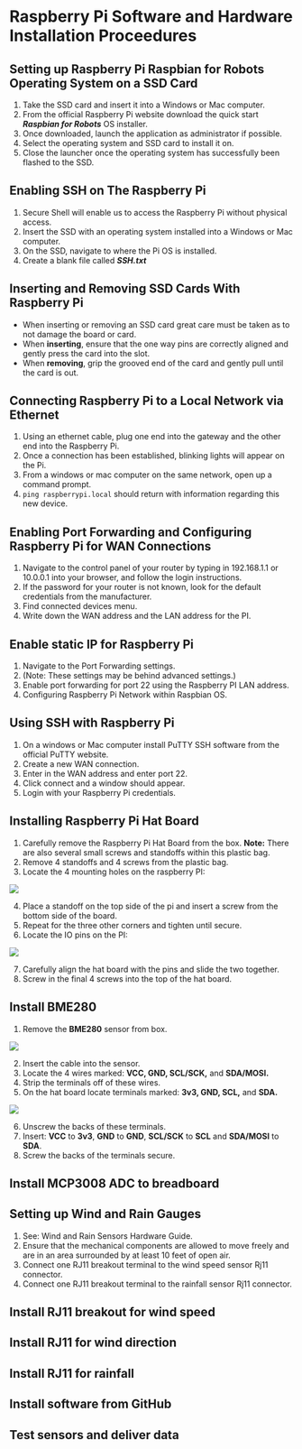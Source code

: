 # Raspberry Pi Software and Hardware Installation Proceedures
## Setting up Raspberry Pi Raspbian for Robots Operating System on a SSD Card
1. Take the SSD card and insert it into a Windows or Mac computer.
2. From the official Raspberry Pi website download the quick start ***Raspbian for Robots*** OS installer.
3. Once downloaded, launch the application as administrator if possible.
4. Select the operating system and SSD card to install it on.
5. Close the launcher once the operating system has successfully been flashed to the SSD.
## Enabling SSH on The Raspberry Pi
1. Secure Shell will enable us to access the Raspberry Pi without physical access.
2. Insert the SSD with an operating system installed into a Windows or Mac computer.
3. On the SSD, navigate to where the Pi OS is installed.
4. Create a blank file called ***SSH.txt***
## Inserting and Removing SSD Cards With Raspberry Pi
- When inserting or removing an SSD card great care must be taken as to not damage the board or card.
- When **inserting**, ensure that the one way pins are correctly aligned and gently press the card into the slot.
- When **removing**, grip the grooved end of the card and gently pull until the card is out.  
## Connecting Raspberry Pi to a Local Network via Ethernet
1. Using an ethernet cable, plug one end into the gateway and the other end into the Raspberry Pi.
2. Once a connection has been established, blinking lights will appear on the Pi.
3. From a windows or mac computer on the same network, open up a command prompt.
4. `ping raspberrypi.local` should return with information regarding this new device.
## Enabling Port Forwarding and Configuring Raspberry Pi for WAN Connections
1. Navigate to the control panel of your router by typing in 192.168.1.1 or 10.0.0.1 into your browser, and follow the login instructions.
2. If the password for your router is not known, look for the default credentials from the manufacturer.
3. Find connected devices menu.
4. Write down the WAN address and the LAN address for the PI.
## Enable static IP for Raspberry Pi
1. Navigate to the Port Forwarding settings.
2. (Note: These settings may be behind advanced settings.)
3. Enable port forwarding for port 22 using the Raspberry PI LAN address.
4. Configuring Raspberry Pi Network within Raspbian OS.
## Using SSH with Raspberry Pi
1. On a windows or Mac computer install PuTTY SSH software from the official PuTTY website.
2. Create a new WAN connection.
3. Enter in the WAN address and enter port 22.
4. Click connect and a window should appear.
5. Login with your Raspberry Pi credentials.
## Installing Raspberry Pi Hat Board
1. Carefully remove the Raspberry Pi Hat Board from the box.
**Note:** There are also several small screws and standoffs within this plastic bag.
2. Remove 4 standoffs and 4 screws from the plastic bag.
3. Locate the 4 mounting holes on the raspberry PI:

![](../media/diagrams/standoff_point_locations.png)

4. Place a standoff on the top side of the pi and insert a screw from the bottom side of the board.
5. Repeat for the three other corners and tighten until secure.
6. Locate the IO pins on the PI:

![](../media/diagrams/hat_pin_location.png)

7. Carefully align the hat board with the pins and slide the two together.
8. Screw in the final 4 screws into the top of the hat board.
## Install BME280
1. Remove the **BME280** sensor from box.

![](../media/diagrams/bme280_blank.jpg)

2. Insert the cable into the sensor.
3. Locate the 4 wires marked: **VCC, GND, SCL/SCK,** and **SDA/MOSI.**
4. Strip the terminals off of these wires.
5. On the hat board locate terminals marked: **3v3, GND, SCL,** and **SDA.**

![](../media/diagrams/screw_terminal_bme280_locations.jpg)

6. Unscrew the backs of these terminals.
7. Insert: **VCC** to **3v3**, **GND** to **GND**, **SCL/SCK** to **SCL** and **SDA/MOSI** to **SDA**.
8. Screw the backs of the terminals secure.

## Install MCP3008 ADC to breadboard
## Setting up Wind and Rain Gauges
1. See: Wind and Rain Sensors Hardware Guide.
2. Ensure that the mechanical components are allowed to move freely and are in an area surrounded by at least 10 feet of open air.
3. Connect one RJ11 breakout terminal to the wind speed sensor Rj11 connector.
4. Connect one RJ11 breakout terminal to the rainfall sensor Rj11 connector.
## Install RJ11 breakout for wind speed
## Install RJ11 for wind direction
## Install RJ11 for rainfall
## Install software from GitHub
## Test sensors and deliver data